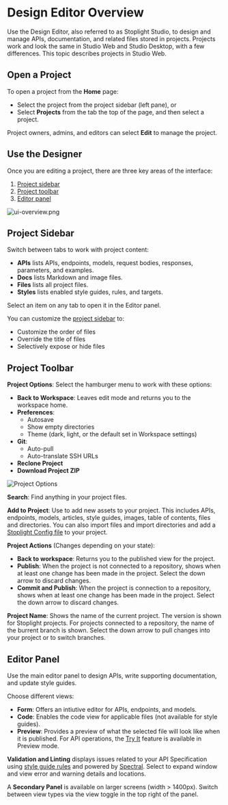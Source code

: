 # Design Editor Overview

Use the Design Editor, also referred to as Stoplight Studio, to design and manage APIs, documentation, and related files stored in projects. Projects work and look the same in Studio Web and Studio Desktop, with a few differences. This topic describes projects in Studio Web. 

## Open a Project

To open a project from the **Home** page:
   * Select the project from the project sidebar (left pane), or 
   * Select **Projects** from the tab the top of the page, and then select a project. 

Project owners, admins, and editors can select **Edit** to manage the project. 

## Use the Designer

Once you are editing a project, there are three key areas of the interface:
1. [Project sidebar](#project-sidebar)
2. [Project toolbar](#project-toolbar)
3. [Editor panel](#editor-panel)

![ui-overview.png](https://stoplight.io/api/v1/projects/cHJqOjI/images/3eJur8Cy6RA)

## Project Sidebar

Switch between tabs to work with project content:

- **APIs** lists APIs, endpoints, models, request bodies, responses, parameters, and examples.
- **Docs** lists Markdown and image files.
- **Files** lists all project files.
- **Styles** lists enabled style guides, rules, and targets.

Select an item on any tab to open it in the Editor panel. 

You can customize the [project sidebar](https://meta.stoplight.io/docs/platform/ZG9jOjIxOTkxNTkz-project-sidebar) to:

- Customize the order of files
- Override the title of files
- Selectively expose or hide files

## Project Toolbar

**Project Options**: Select the hamburger menu to work with these options:

* **Back to Workspace**: Leaves edit mode and returns you to the workspace home.
* **Preferences**: 
  - Autosave
  - Show empty directories
  - Theme (dark, light, or the default set in Workspace settings)
* **Git**:
  - Auto-pull 
  - Auto-translate SSH URLs
  <!-- https://github.com/stoplightio/platform-docs/issues/159 created to better document Git settings at a later time -->
* **Reclone Project**
* **Download Project ZIP**

<!-- focus: center -->
![Project Options](https://stoplight.io/api/v1/projects/cHJqOjI/images/9G0GkYCxwa8)

**Search**: Find anything in your project files. 

**Add to Project**: Use to add new assets to your project. This includes APIs, endpoints, models, articles, style guides, images, table of contents, files and directories. You can also import files and import directories and add a [Stoplight Config file](https://meta.stoplight.io/docs/platform/ZG9jOjE4ODEyNA-configure-projects) to your project. 

**Project Actions** (Changes depending on your state):
  - **Back to workspace**: Returns you to the published view for the project.
  - **Publish**: When the project is not connected to a repository, shows when at least one change has been made in the project. Select the down arrow to discard changes. 
  - **Commit and Publish**: When the project is connection to a repository, shows when at least one change has been made in the project. Select the down arrow to discard changes. 

**Project Name**: Shows the name of the current project. The version is shown for Stoplight projects. For projects connected to a repository, the name of the burrent branch is shown. Select the down arrow to pull changes into your project or to switch branches. 

## Editor Panel

Use the main editor panel to design APIs, write supporting documentation, and update style guides. 

Choose different views:
 - **Form**: Offers an intiutive editor for APIs, endpoints, and models. 
 - **Code**: Enables the code view for applicable files (not available for style guides).
 - **Preview**: Provides a preview of what the selected file will look like when it is published. For API operations, the [Try It](https://meta.stoplight.io/docs/platform/ZG9jOjM2OTM3Mjky-try-it) feature is available in Preview mode. 

 **Validation and Linting** displays issues related to your API Specification using [style guide rules](../2a.-style-guides/a.style-guide-projects.md) and powered by [Spectral](https://meta.stoplight.io/docs/spectral/ZG9jOjYx-overview). Select to expand window and view error and warning details and locations.

A **Secondary Panel** is available on larger screens (width > 1400px). Switch between view types via the view toggle in the top right of the panel.
